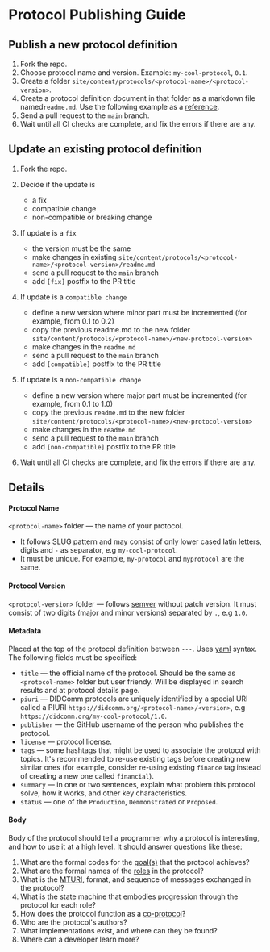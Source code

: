 # Protocol Publishing Guide

## Publish a new protocol definition
1. Fork the repo.
2. Choose protocol name and version. Example: `my-cool-protocol`, `0.1`.
3. Create a folder `site/content/protocols/<protocol-name>/<protocol-version>`.
4. Create a protocol definition document in that folder as a markdown file named`readme.md`. Use the following example as a [reference](./protocol-example.md).
5. Send a pull request to the `main` branch.
6. Wait until all CI checks are complete, and fix the errors if there are any. 


## Update an existing protocol definition
1. Fork the repo.
2. Decide if the update is
    - a fix
    - compatible change
    - non-compatible or breaking change

3. If update is a `fix`
    * the version must be the same
    * make changes in existing `site/content/protocols/<protocol-name>/<protocol-version>/readme.md`
    * send a pull request to the `main` branch
    * add `[fix]` postfix to the PR title
4. If update is a `compatible change`
    - define a new version where minor part must be incremented (for example, from 0.1 to 0.2)
    - copy the previous readme.md to the new folder `site/content/protocols/<protocol-name>/<new-protocol-version>`
    - make changes in the `readme.md`
    - send a pull request to the `main` branch
    - add `[compatible]` postfix to the PR title
5. If update is a `non-compatible change`
    - define a new version where major part must be incremented (for example, from 0.1 to 1.0)
    - copy the previous `readme.md` to the new folder `site/content/protocols/<protocol-name>/<new-protocol-version>`
    - make changes in the `readme.md`
    - send a pull request to the `main` branch
    - add `[non-compatible]` postfix to the PR title
6. Wait until all CI checks are complete, and fix the errors if there are any. 


## Details
#### Protocol Name
`<protocol-name>` folder — the name of your protocol. 
* It follows SLUG pattern and may consist of only lower cased latin letters, digits and `-` as separator, e.g `my-cool-protocol`.
* It must be unique. For example, `my-protocol` and `myprotocol` are the same.


#### Protocol Version
`<protocol-version>` folder — follows [semver](https://github.com/hyperledger/aries-rfcs/blob/main/concepts/0003-protocols/README.md#semver-rules-for-protocols) without patch version. It must consist of two digits (major and minor versions) separated by `.`, e.g `1.0`.


#### Metadata
Placed at the top of the protocol definition between `---`.
Uses [yaml](https://docs.ansible.com/ansible/latest/reference_appendices/YAMLSyntax.html) syntax.
The following fields must be specified:
  - `title` — the official name of the protocol. Should be the same as `<protocol-name>` folder but user friendy. Will be displayed in search results and at protocol details page. 
  - `piuri` — DIDComm protocols are uniquely identified by a special URI called a PIURI `https://didcomm.org/<protocol-name>/<version>`, e.g `https://didcomm.org/my-cool-protocol/1.0`.
  - `publisher` — the GitHub username of the person who publishes the protocol.
  - `license` — protocol license.
  - `tags` — some hashtags that might be used to associate the protocol with topics. It's recommended to re-use existing tags before creating new similar ones (for example, consider re-using existing `finance` tag instead of creating a new one called `financial`).
  - `summary` — in one or two sentences, explain what problem this protocol solve, how it works, and other key characteristics.
  - `status` — one of the `Production`, `Demmonstrated` or `Proposed`.

#### Body
 Body of the protocol should tell a programmer why a protocol is interesting, and how to use it at a high level. It should answer questions like these:
  1. What are the formal codes for the [goal(s)](https://github.com/hyperledger/aries-rfcs/tree/master/concepts/0519-goal-codes) that the protocol achieves?
  2. What are the formal names of the [roles](https://github.com/hyperledger/aries-rfcs/tree/master/concepts/0003-protocols#roles-participants-parties-and-controllers) in the protocol?
  3. What is the [MTURI](https://github.com/hyperledger/aries-rfcs/blob/master/concepts/0003-protocols/README.md#mturi), format, and sequence of messages exchanged in the protocol?
  4. What is the state machine that embodies progression through the protocol for each role?
  5. How does the protocol function as a [co-protocol](https://github.com/hyperledger/aries-rfcs/blob/master/concepts/0478-coprotocols/README.md)?
  6. Who are the protocol's authors?
  7. What implementations exist, and where can they be found?
  8. Where can a developer learn more?
